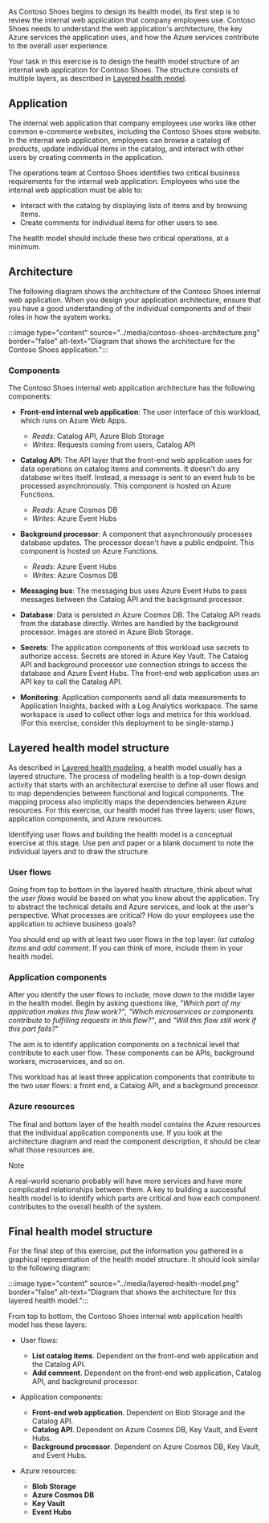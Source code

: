 As Contoso Shoes begins to design its health model, its first step is to review the internal web application that company employees use. Contoso Shoes needs to understand the web application's  architecture, the key Azure services the application uses, and how the Azure services contribute to the overall user experience.

Your task in this exercise is to design the health model structure of an internal web application for Contoso Shoes. The structure consists of multiple layers, as described in [Layered health model](/training/modules/design-health-model-mission-critical-workload/2-what-is-health-modeling#layered-health-model).

## Application

The internal web application that company employees use works like other common e-commerce websites, including the Contoso Shoes store website. In the internal web application, employees can browse a catalog of products, update individual items in the catalog, and interact with other users by creating comments in the application.

The operations team at Contoso Shoes identifies two critical business requirements for the internal web application. Employees who use the internal web application must be able to:

- Interact with the catalog by displaying lists of items and by browsing items.
- Create comments for individual items for other users to see.

The health model should include these two critical operations, at a minimum.

## Architecture

The following diagram shows the architecture of the Contoso Shoes internal web application. When you design your application architecture, ensure that you have a good understanding of the individual components and of their roles in how the system works.

:::image type="content" source="../media/contoso-shoes-architecture.png" border="false" alt-text="Diagram that shows the architecture for the Contoso Shoes application.":::

### Components

The Contoso Shoes internal web application architecture has the following components:

- **Front-end internal web application**: The user interface of this workload, which runs on Azure Web Apps.

  - *Reads*: Catalog API, Azure Blob Storage
  - *Writes*: Requests coming from users, Catalog API

- **Catalog API**: The API layer that the front-end web application uses for data operations on catalog items and comments. It doesn't do any database writes itself. Instead, a message is sent to an event hub to be processed asynchronously. This component is hosted on Azure Functions.

  - *Reads*: Azure Cosmos DB
  - *Writes*: Azure Event Hubs

- **Background processor**: A component that asynchronously processes database updates. The processor doesn't have a public endpoint. This component is hosted on Azure Functions.

  - *Reads*: Azure Event Hubs
  - *Writes*: Azure Cosmos DB

- **Messaging bus**: The messaging bus uses Azure Event Hubs to pass messages between the Catalog API and the background processor.

- **Database**: Data is persisted in Azure Cosmos DB. The Catalog API reads from the database directly. Writes are handled by the background processor. Images are stored in Azure Blob Storage.

- **Secrets**: The application components of this workload use secrets to authorize access. Secrets are stored in Azure Key Vault. The Catalog API and background processor use connection strings to access the database and Azure Event Hubs. The front-end web application uses an API key to call the Catalog API.

- **Monitoring**: Application components send all data measurements to Application Insights, backed with a Log Analytics workspace. The same workspace is used to collect other logs and metrics for this workload. (For this exercise, consider this deployment to be single-stamp.)

## Layered health model structure

As described in [Layered health modeling](/training/modules/design-health-model-mission-critical-workload/2-what-is-health-modeling#layered-health-model), a health model usually has a layered structure. The process of modeling health is a top-down design activity that starts with an architectural exercise to define all user flows and to map dependencies between functional and logical components. The mapping process also implicitly maps the dependencies between Azure resources. For this exercise, our health model has three layers: user flows, application components, and Azure resources.

Identifying user flows and building the health model is a conceptual exercise at this stage. Use pen and paper or a blank document to note the individual layers and to draw the structure.

### User flows

Going from top to bottom in the layered health structure, think about what the *user flows* would be based on what you know about the application. Try to abstract the technical details and Azure services, and look at the user's perspective. What processes are critical? How do your employees use the application to achieve business goals?

You should end up with at least two user flows in the top layer: *list catalog items* and *add comment*. If you can think of more, include them in your health model.

### Application components

After you identify the user flows to include, move down to the middle layer in the health model. Begin by asking questions like, *"Which part of my application makes this flow work?"*, *"Which microservices or components contribute to fulfilling requests in this flow?"*, and *"Will this flow still work if this part fails?*"

The aim is to identify application components on a technical level that contribute to each user flow. These components can be APIs, background workers, microservices, and so on.

This workload has at least three application components that contribute to the two user flows: a front end, a Catalog API, and a background processor.

### Azure resources

The final and bottom layer of the health model contains the Azure resources that the individual application components use. If you look at the architecture diagram and read the component description, it should be clear what those resources are.

> [!NOTE]
> A real-world scenario probably will have more services and have more complicated relationships between them. A key to building a successful health model is to identify which parts are critical and how each component contributes to the overall health of the system.

## Final health model structure

For the final step of this exercise, put the information you gathered in a graphical representation of the health model structure. It should look similar to the following diagram:

:::image type="content" source="../media/layered-health-model.png" border="false" alt-text="Diagram that shows the architecture for this layered health model.":::

From top to bottom, the Contoso Shoes internal web application health model has these layers:

- User flows:

  - **List catalog items**. Dependent on the front-end web application and the Catalog API.
  - **Add comment**. Dependent on the front-end web application, Catalog API, and background processor.

- Application components:

  - **Front-end web application**. Dependent on Blob Storage and the Catalog API.
  - **Catalog API**. Dependent on Azure Cosmos DB, Key Vault, and Event Hubs.
  - **Background processor**. Dependent on Azure Cosmos DB, Key Vault, and Event Hubs.

- Azure resources:

  - **Blob Storage**
  - **Azure Cosmos DB**
  - **Key Vault**
  - **Event Hubs**
